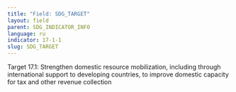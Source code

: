```yaml
---
title: "Field: SDG_TARGET"
layout: field
parent: SDG_INDICATOR_INFO
language: ru
indicator: 17-1-1
slug: SDG_TARGET
---
```

Target 17.1: Strengthen domestic resource mobilization, including through international support to developing countries, to improve domestic capacity for tax and other revenue collection